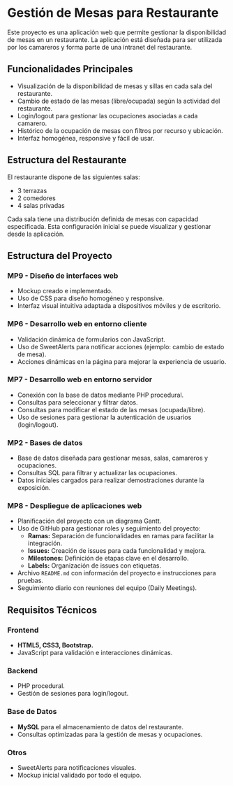 # Gestión de Mesas para Restaurante

Este proyecto es una aplicación web que permite gestionar la disponibilidad de mesas en un restaurante. La aplicación está diseñada para ser utilizada por los camareros y forma parte de una intranet del restaurante.

## Funcionalidades Principales
- Visualización de la disponibilidad de mesas y sillas en cada sala del restaurante.
- Cambio de estado de las mesas (libre/ocupada) según la actividad del restaurante.
- Login/logout para gestionar las ocupaciones asociadas a cada camarero.
- Histórico de la ocupación de mesas con filtros por recurso y ubicación.
- Interfaz homogénea, responsive y fácil de usar.

## Estructura del Restaurante
El restaurante dispone de las siguientes salas:
- 3 terrazas
- 2 comedores
- 4 salas privadas

Cada sala tiene una distribución definida de mesas con capacidad especificada. Esta configuración inicial se puede visualizar y gestionar desde la aplicación.

## Estructura del Proyecto

### MP9 - Diseño de interfaces web
- Mockup creado e implementado.
- Uso de CSS para diseño homogéneo y responsive.
- Interfaz visual intuitiva adaptada a dispositivos móviles y de escritorio.

### MP6 - Desarrollo web en entorno cliente
- Validación dinámica de formularios con JavaScript.
- Uso de SweetAlerts para notificar acciones (ejemplo: cambio de estado de mesa).
- Acciones dinámicas en la página para mejorar la experiencia de usuario.

### MP7 - Desarrollo web en entorno servidor
- Conexión con la base de datos mediante PHP procedural.
- Consultas para seleccionar y filtrar datos.
- Consultas para modificar el estado de las mesas (ocupada/libre).
- Uso de sesiones para gestionar la autenticación de usuarios (login/logout).

### MP2 - Bases de datos
- Base de datos diseñada para gestionar mesas, salas, camareros y ocupaciones.
- Consultas SQL para filtrar y actualizar las ocupaciones.
- Datos iniciales cargados para realizar demostraciones durante la exposición.

### MP8 - Despliegue de aplicaciones web
- Planificación del proyecto con un diagrama Gantt.
- Uso de GitHub para gestionar roles y seguimiento del proyecto:
  - **Ramas:** Separación de funcionalidades en ramas para facilitar la integración.
  - **Issues:** Creación de issues para cada funcionalidad y mejora.
  - **Milestones:** Definición de etapas clave en el desarrollo.
  - **Labels:** Organización de issues con etiquetas.
- Archivo `README.md` con información del proyecto e instrucciones para pruebas.
- Seguimiento diario con reuniones del equipo (Daily Meetings).

## Requisitos Técnicos

### Frontend
- **HTML5, CSS3, Bootstrap.**
- JavaScript para validación e interacciones dinámicas.

### Backend
- PHP procedural.
- Gestión de sesiones para login/logout.

### Base de Datos
- **MySQL** para el almacenamiento de datos del restaurante.
- Consultas optimizadas para la gestión de mesas y ocupaciones.

### Otros
- SweetAlerts para notificaciones visuales.
- Mockup inicial validado por todo el equipo.

